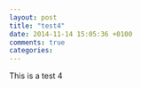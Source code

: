 ```yaml
---
layout: post
title: "test4"
date: 2014-11-14 15:05:36 +0100
comments: true
categories: 
---
```


This is a test 4
